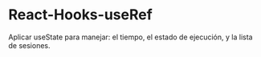 # React-Hooks-useRef
Aplicar useState para manejar:  el tiempo,  el estado de ejecución,  y la lista de sesiones.
